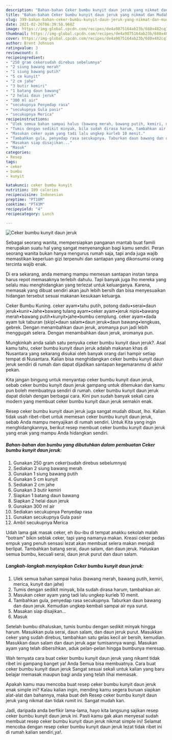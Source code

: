 ```yaml
---
description: "Bahan-bahan Ceker bumbu kunyit daun jeruk yang nikmat dan Mudah Dibuat"
title: "Bahan-bahan Ceker bumbu kunyit daun jeruk yang nikmat dan Mudah Dibuat"
slug: 399-bahan-bahan-ceker-bumbu-kunyit-daun-jeruk-yang-nikmat-dan-mudah-dibuat
date: 2021-02-26T06:39:58.968Z
image: https://img-global.cpcdn.com/recipes/de4a9875164ab23b/680x482cq70/ceker-bumbu-kunyit-daun-jeruk-foto-resep-utama.jpg
thumbnail: https://img-global.cpcdn.com/recipes/de4a9875164ab23b/680x482cq70/ceker-bumbu-kunyit-daun-jeruk-foto-resep-utama.jpg
cover: https://img-global.cpcdn.com/recipes/de4a9875164ab23b/680x482cq70/ceker-bumbu-kunyit-daun-jeruk-foto-resep-utama.jpg
author: Brent Johnson
ratingvalue: 3
reviewcount: 6
recipeingredient:
- "250 gram cekersudah direbus sebelumnya"
- "2 siung bawang merah"
- "1 siung bawang putih"
- "5 cm kunyit"
- "2 cm jahe"
- "3 butir kemiri"
- "1 batang daun bawang"
- "2 helai daun jeruk"
- "300 ml air"
- "secukupnya Penyedap rasa"
- "secukupnya Gula pasir"
- "secukupnya Merica"
recipeinstructions:
- "Ulek semua bahan sampai halus (bawang merah, bawang putih, kemiri, merica, kunyit dan jahe)"
- "Tumis dengan sedikit minyak, bila sudah dirasa harum, tambahkan air."
- "Masukan ceker ayam yang tadi lalu ungkep kurleb 10 menit."
- "Tambahkan gula, penyedap rasa secukupnya. Taburkan daun bawang dan daun jeruk. Kemudian ungkep kembali sampai air nya surut."
- "Masakan siap disajikan..."
- "Masuk"
categories:
- Resep
tags:
- ceker
- bumbu
- kunyit

katakunci: ceker bumbu kunyit 
nutrition: 109 calories
recipecuisine: Indonesian
preptime: "PT10M"
cooktime: "PT43M"
recipeyield: "4"
recipecategory: Lunch

---
```



![Ceker bumbu kunyit daun jeruk](https://img-global.cpcdn.com/recipes/de4a9875164ab23b/680x482cq70/ceker-bumbu-kunyit-daun-jeruk-foto-resep-utama.jpg)

Sebagai seorang wanita, mempersiapkan panganan mantab buat famili merupakan suatu hal yang sangat menyenangkan bagi kamu sendiri. Peran seorang  wanita bukan hanya mengurus rumah saja, tapi anda juga wajib memastikan keperluan gizi terpenuhi dan santapan yang dikonsumsi orang tercinta wajib enak.

Di era  sekarang, anda memang mampu memesan santapan instan tanpa harus repot memasaknya terlebih dahulu. Tapi banyak juga lho mereka yang selalu mau menghidangkan yang terlezat untuk keluarganya. Karena, memasak yang dibuat sendiri akan jauh lebih bersih dan bisa menyesuaikan hidangan tersebut sesuai makanan kesukaan keluarga. 

Ceker Bumbu Kuning. ceker ayam•tahu putih, potong dadu•serai•daun jeruk•kunir•Jahe•bawang tulang ayam•ceker ayam•jeruk nipis•bawang merah•bawang putih•kunyit•jahe•bumbu cemplung. ceker ayam•dada ayam tuk taburan (skip)•daun salam•daun jeruk•daun bawang•lengkuas, gebrek. Dengan menambahkan daun jeruk, aromanya pun jadi lebih menggugah selera. Dengan menambahkan daun jeruk, aromanya pun.

Mungkinkah anda salah satu penyuka ceker bumbu kunyit daun jeruk?. Asal kamu tahu, ceker bumbu kunyit daun jeruk adalah makanan khas di Nusantara yang sekarang disukai oleh banyak orang dari hampir setiap tempat di Nusantara. Kalian bisa menghidangkan ceker bumbu kunyit daun jeruk sendiri di rumah dan dapat dijadikan santapan kegemaranmu di akhir pekan.

Kita jangan bingung untuk menyantap ceker bumbu kunyit daun jeruk, sebab ceker bumbu kunyit daun jeruk gampang untuk ditemukan dan kamu pun boleh membuatnya sendiri di rumah. ceker bumbu kunyit daun jeruk dapat diolah dengan berbagai cara. Kini pun sudah banyak sekali cara modern yang membuat ceker bumbu kunyit daun jeruk semakin enak.

Resep ceker bumbu kunyit daun jeruk juga sangat mudah dibuat, lho. Kalian tidak usah ribet-ribet untuk memesan ceker bumbu kunyit daun jeruk, sebab Anda mampu menyajikan di rumah sendiri. Untuk Kita yang ingin menghidangkannya, berikut resep membuat ceker bumbu kunyit daun jeruk yang enak yang mampu Anda hidangkan sendiri.

<!--inarticleads1-->

##### Bahan-bahan dan bumbu yang dibutuhkan dalam pembuatan Ceker bumbu kunyit daun jeruk:

1. Gunakan 250 gram ceker(sudah direbus sebelumnya)
1. Sediakan 2 siung bawang merah
1. Gunakan 1 siung bawang putih
1. Gunakan 5 cm kunyit
1. Sediakan 2 cm jahe
1. Gunakan 3 butir kemiri
1. Siapkan 1 batang daun bawang
1. Siapkan 2 helai daun jeruk
1. Gunakan 300 ml air
1. Sediakan secukupnya Penyedap rasa
1. Gunakan secukupnya Gula pasir
1. Ambil secukupnya Merica


Udah lama gak masak ceker, eh ibu-ibu di tempat anakku sekolah malah &#34;botram&#34; bikin seblak ceker, tapi yang namanya makan. Kreasi ceker pedas empuk yang penuh sensasi lezat akan membuat selera makan menjadi berlipat. Tambahkan batang serai, daun salam, dan daun jeruk. Haluskan semua bumbu, kecuali serai, daun jeruk purut dan daun salam. 

<!--inarticleads2-->

##### Langkah-langkah menyiapkan Ceker bumbu kunyit daun jeruk:

1. Ulek semua bahan sampai halus (bawang merah, bawang putih, kemiri, merica, kunyit dan jahe)
1. Tumis dengan sedikit minyak, bila sudah dirasa harum, tambahkan air.
1. Masukan ceker ayam yang tadi lalu ungkep kurleb 10 menit.
1. Tambahkan gula, penyedap rasa secukupnya. Taburkan daun bawang dan daun jeruk. Kemudian ungkep kembali sampai air nya surut.
1. Masakan siap disajikan...
1. Masuk


Setelah bumbu dihaluskan, tumis bumbu dengan sedikit minyak hingga harum. Masukkan pula serai, daun salam, dan daun jeruk purut. Masukkan ceker yang sudah direbus, tambahkan satu gelas kecil air bersih, kemudian. Masukkan daun salam dan daun jeruk agar tumisannya wangi. Masukan ayam yang telah dibersihkan, aduk pelan-pelan hingga bumbunya meresap. 

Wah ternyata cara buat ceker bumbu kunyit daun jeruk yang nikamt tidak ribet ini gampang banget ya! Anda Semua bisa membuatnya. Cara buat ceker bumbu kunyit daun jeruk Sangat sesuai sekali untuk kalian yang baru belajar memasak maupun bagi anda yang telah lihai memasak.

Apakah kamu mau mencoba buat resep ceker bumbu kunyit daun jeruk enak simple ini? Kalau kalian ingin, mending kamu segera buruan siapkan alat-alat dan bahannya, maka buat deh Resep ceker bumbu kunyit daun jeruk yang nikmat dan tidak rumit ini. Sangat mudah kan. 

Jadi, daripada anda berfikir lama-lama, hayo kita langsung sajikan resep ceker bumbu kunyit daun jeruk ini. Pasti kamu gak akan menyesal sudah membuat resep ceker bumbu kunyit daun jeruk nikmat simple ini! Selamat mencoba dengan resep ceker bumbu kunyit daun jeruk lezat tidak ribet ini di rumah kalian sendiri,ya!.

